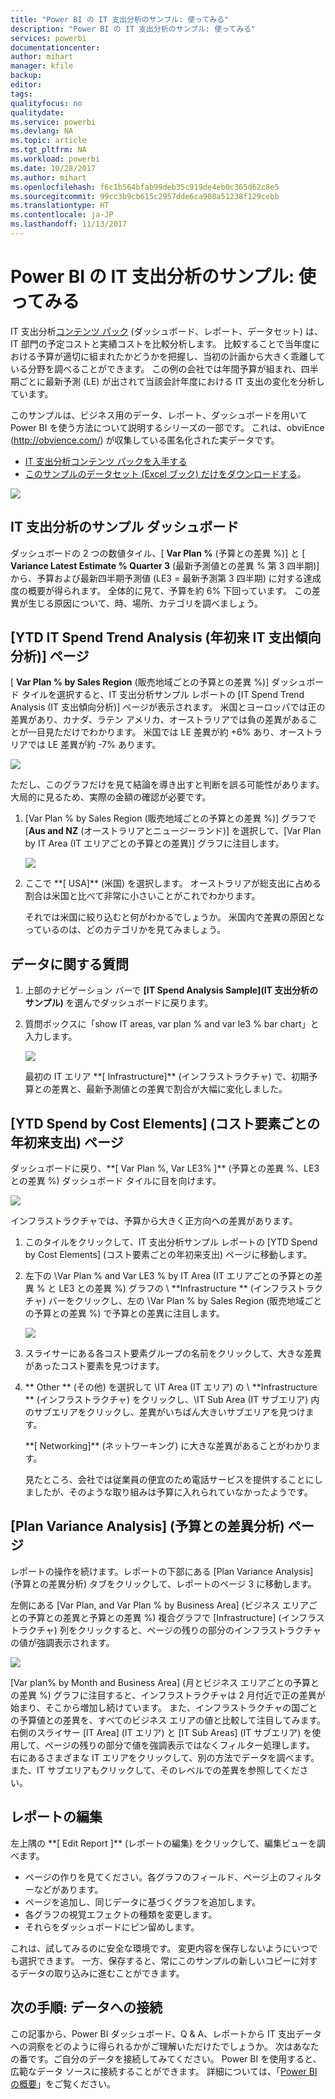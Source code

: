 ```yaml
---
title: "Power BI の IT 支出分析のサンプル: 使ってみる"
description: "Power BI の IT 支出分析のサンプル: 使ってみる"
services: powerbi
documentationcenter: 
author: mihart
manager: kfile
backup: 
editor: 
tags: 
qualityfocus: no
qualitydate: 
ms.service: powerbi
ms.devlang: NA
ms.topic: article
ms.tgt_pltfrm: NA
ms.workload: powerbi
ms.date: 10/28/2017
ms.author: mihart
ms.openlocfilehash: f6c1b564bfab99deb35c919de4eb0c365d62c8e5
ms.sourcegitcommit: 99cc3b9cb615c2957dde6ca908a51238f129cebb
ms.translationtype: HT
ms.contentlocale: ja-JP
ms.lasthandoff: 11/13/2017
---
```

# <a name="it-spend-analysis-sample-for-power-bi-take-a-tour"></a>Power BI の IT 支出分析のサンプル: 使ってみる
IT 支出分析[コンテンツ パック](service-organizational-content-pack-introduction.md) (ダッシュボード、レポート、データセット) は、IT 部門の予定コストと実績コストを比較分析します。 比較することで当年度における予算が適切に組まれたかどうかを把握し、当初の計画から大きく乖離している分野を調べることができます。 この例の会社では年間予算が組まれ、四半期ごとに最新予測 (LE) が出されて当該会計年度における IT 支出の変化を分析しています。

このサンプルは、ビジネス用のデータ、レポート、ダッシュボードを用いて Power BI を使う方法について説明するシリーズの一部です。 これは、obviEnce (<http://obvience.com/>) が収集している匿名化された実データです。

* [IT 支出分析コンテンツ パックを入手する](sample-tutorial-connect-to-the-samples.md)
* [このサンプルのデータセット (Excel ブック) だけをダウンロードする](http://go.microsoft.com/fwlink/?LinkId=529783)。

![](media/sample-it-spend/it1.png)

## <a name="the-it-spend-analysis-sample-dashboard"></a>IT 支出分析のサンプル ダッシュボード
ダッシュボードの 2 つの数値タイル、\[ **Var Plan %**  \(予算との差異 %)] と \[ **Variance Latest Estimate % Quarter 3** \(最新予測値との差異 % 第 3 四半期)] から、予算および最新四半期予測値 \(LE3 = 最新予測第 3 四半期) に対する達成度の概要が得られます。 全体的に見て、予算を約 6% 下回っています。 この差異が生じる原因について、時、場所、カテゴリを調べましょう。

## <a name="ytd-it-spend-trend-analysis-page"></a>\[YTD IT Spend Trend Analysis \(年初来 IT 支出傾向分析)] ページ
\[ **Var Plan % by Sales Region**  \(販売地域ごとの予算との差異 %)] ダッシュボード タイルを選択すると、IT 支出分析サンプル レポートの \[IT Spend Trend Analysis \(IT 支出傾向分析)] ページが表示されます。 米国とヨーロッパでは正の差異があり、カナダ、ラテン アメリカ、オーストラリアでは負の差異があることが一目見ただけでわかります。 米国では LE 差異が約 +6% あり、オーストラリアでは LE 差異が約 -7% あります。

![](media/sample-it-spend/it2.png)

ただし、このグラフだけを見て結論を導き出すと判断を誤る可能性があります。 大局的に見るため、実際の金額の確認が必要です。

1. [Var Plan % by Sales Region (販売地域ごとの予算との差異 %)] グラフで [**Aus and NZ** (オーストラリアとニュージーランド)] を選択して、[Var Plan by IT Area (IT エリアごとの予算との差異)] グラフに注目します。 
   
   ![](media/sample-it-spend/it3.png)
2. ここで \**[ USA]** \(米国) を選択します。 オーストラリアが総支出に占める割合は米国と比べて非常に小さいことがこれでわかります。
   
    それでは米国に絞り込むと何がわかるでしょうか。 米国内で差異の原因となっているのは、どのカテゴリかを見てみましょう。

## <a name="ask-questions-of-the-data"></a>データに関する質問
1. 上部のナビゲーション バーで **[IT Spend Analysis Sample]\(IT 支出分析のサンプル\)** を選んでダッシュボードに戻ります。
2. 質問ボックスに「show IT areas, var plan % and var le3 % bar chart」と入力します。
   
   ![](media/sample-it-spend/it4.png) 
   
   最初の IT エリア \**[ Infrastructure]** \(インフラストラクチャ) で、初期予算との差異と、最新予測値との差異で割合が大幅に変化しました。

## <a name="ytd-spend-by-cost-elements-page"></a>\[YTD Spend by Cost Elements] \(コスト要素ごとの年初来支出) ページ
ダッシュボードに戻り、\**[ Var Plan %, Var LE3% ]** \(予算との差異 %、LE3 との差異 %) ダッシュボード タイルに目を向けます。

![](media/sample-it-spend/it5.png)

インフラストラクチャでは、予算から大きく正方向への差異があります。

1. このタイルをクリックして、IT 支出分析サンプル レポートの \[YTD Spend by Cost Elements] \(コスト要素ごとの年初来支出) ページに移動します。
2. 左下の \Var Plan % and Var LE3 % by IT Area \(IT エリアごとの予算との差異 % と LE3 との差異 %) グラフの \ **Infrastructure ** \(インフラストラクチャ) バーをクリックし、左の \Var Plan % by Sales Region \(販売地域ごとの予算との差異 %) で予算との差異に注目します。
   
    ![](media/sample-it-spend/it6.png)
3. スライサーにある各コスト要素グループの名前をクリックして、大きな差異があったコスト要素を見つけます。
4. \** Other ** \(その他) を選択して \IT Area \(IT エリア) の \ **Infrastructure ** \(インフラストラクチャ) をクリックし、\IT Sub Area \(IT サブエリア) 内のサブエリアをクリックし、差異がいちばん大きいサブエリアを見つけます。  
   
   \**[ Networking]** \(ネットワーキング) に大きな差異があることがわかります。
   
   見たところ、会社では従業員の便宜のため電話サービスを提供することにしましたが、そのような取り組みは予算に入れられていなかったようです。 

## <a name="plan-variance-analysis-page"></a>\[Plan Variance Analysis] \(予算との差異分析) ページ
レポートの操作を続けます。レポートの下部にある \[Plan Variance Analysis] \(予算との差異分析) タブをクリックして、レポートのページ 3 に移動します。

左側にある \[Var Plan, and Var Plan % by Business Area] \(ビジネス エリアごとの予算との差異と予算との差異 %) 複合グラフで \[Infrastructure] \(インフラストラクチャ) 列をクリックすると、ページの残りの部分のインフラストラクチャの値が強調表示されます。

![](media/sample-it-spend/it7.png)

\[Var plan% by Month and Business Area] \(月とビジネス エリアごとの予算との差異 %) グラフに注目すると、インフラストラクチャは 2 月付近で正の差異が始まり、そこから増加し続けています。 また、インフラストラクチャの国ごとの予算値との差異を、すべてのビジネス エリアの値と比較して注目してみます。 右側のスライサー \[IT Area] \(IT エリア) と \[IT Sub Areas] \(IT サブエリア) を使用して、ページの残りの部分で値を強調表示ではなくフィルター処理します。 右にあるさまざまな IT エリアをクリックして、別の方法でデータを調べます。 また、IT サブエリアもクリックして、そのレベルでの差異を参照してください。

## <a name="edit-the-report"></a>レポートの編集
左上隅の \**[ Edit Report ]** \(レポートの編集) をクリックして、編集ビューを調べます。

* ページの作りを見てください。各グラフのフィールド、ページ上のフィルターなどがあります。
* ページを追加し、同じデータに基づくグラフを追加します。
* 各グラフの視覚エフェクトの種類を変更します。
* それらをダッシュボードにピン留めします。

これは、試してみるのに安全な環境です。 変更内容を保存しないようにいつでも選択できます。 一方、保存すると、常にこのサンプルの新しいコピーに対するデータの取り込みに進むことができます。

## <a name="next-steps-connect-to-your-data"></a>次の手順: データへの接続
この記事から、Power BI ダッシュボード、Q & A、レポートから IT 支出データへの洞察をどのように得られるかがご理解いただけたでしょうか。 次はあなたの番です。ご自分のデータを接続してみてください。 Power BI を使用すると、広範なデータ ソースに接続することができます。 詳細については、「[Power BI の概要](service-get-started.md)」をご覧ください。

